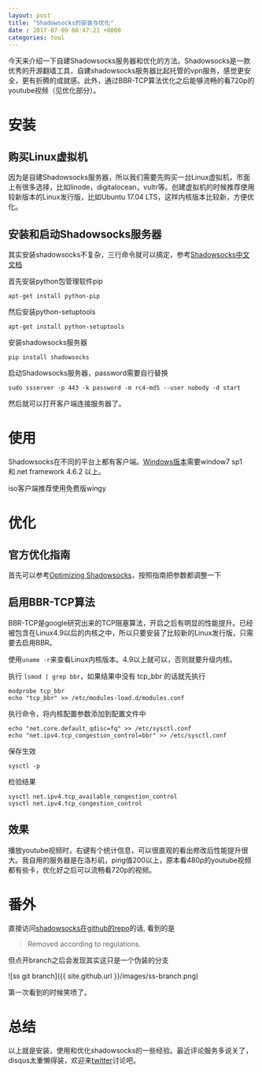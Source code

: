 ```yaml
---
layout: post
title: "Shadowsocks的安装与优化"
date : 2017-07-09 08:47:21 +8000
categories: tool
---
```


今天来介绍一下自建Shadowsocks服务器和优化的方法。Shadowsocks是一款优秀的开源翻墙工具，自建shadowsocks服务器比起托管的vpn服务，感觉更安全，更有折腾的成就感。此外，通过BBR-TCP算法优化之后能够流畅的看720p的youtube视频（见优化部分）。

# 安装

## 购买Linux虚拟机

因为是自建Shadowsocks服务器，所以我们需要先购买一台Linux虚拟机，市面上有很多选择，比如linode，digitalocean，vultr等。创建虚拟机的时候推荐使用较新版本的Linux发行版，比如Ubuntu 17.04 LTS，这样内核版本比较新，方便优化。

## 安装和启动Shadowsocks服务器

其实安装shadowsocks不复杂，三行命令就可以搞定，参考[Shadowsocks中文文档](https://github.com/shadowsocks/shadowsocks/wiki/Shadowsocks-%E4%BD%BF%E7%94%A8%E8%AF%B4%E6%98%8E)

首先安装python包管理软件pip

	apt-get install python-pip

然后安装python-setuptools

	apt-get install python-setuptools

安装shadowsocks服务器

	pip install shadowsocks

启动Shadowsocks服务器，password需要自行替换

	sudo ssserver -p 443 -k password -m rc4-md5 --user nobody -d start

然后就可以打开客户端连接服务器了。

# 使用

Shadowsocks在不同的平台上都有客户端。[Windows版本](https://github.com/shadowsocks/shadowsocks-windows)需要window7 sp1和.net framework 4.6.2 以上。

iso客户端推荐使用免费版wingy

# 优化

## 官方优化指南

首先可以参考[Optimizing Shadowsocks](https://github.com/shadowsocks/shadowsocks/wiki/Optimizing-Shadowsocks)，按照指南把参数都调整一下

## 启用BBR-TCP算法

BBR-TCP是google研究出来的TCP阻塞算法，开启之后有明显的性能提升。已经被包含在Linux4.9以后的内核之中，所以只要安装了比较新的Linux发行版，只需要去启用BBR。

使用`uname -r`来查看Linux内核版本。4.9以上就可以，否则就要升级内核。

执行 `lsmod | grep bbr`，如果结果中没有 tcp_bbr 的话就先执行

	modprobe tcp_bbr
	echo "tcp_bbr" >> /etc/modules-load.d/modules.conf

执行命令，将内核配置参数添加到配置文件中

	echo "net.core.default_qdisc=fq" >> /etc/sysctl.conf
	echo "net.ipv4.tcp_congestion_control=bbr" >> /etc/sysctl.conf

保存生效

	sysctl -p

检验结果

	sysctl net.ipv4.tcp_available_congestion_control
	sysctl net.ipv4.tcp_congestion_control

## 效果

播放youtube视频时，右键有个统计信息，可以很直观的看出修改后性能提升很大。我自用的服务器是在洛杉矶，ping值200以上，原本看480p的youtube视频都有些卡，优化好之后可以流畅看720p的视频。

# 番外

直接访问[shadowsocks在github的repo](https://github.com/shadowsocks/shadowsocks)的话, 看到的是

> Removed according to regulations.

但点开branch之后会发现其实这只是一个伪装的分支

![ss git branch]({{ site.github.url }}/images/ss-branch.png)

第一次看到的时候笑喷了。

# 总结

以上就是安装，使用和优化shadowsocks的一些经验。最近评论服务多说关了，disqus太重懒得装，欢迎来[twitter](https://twitter.com/pp2moonbird/status/883884549922365440)讨论吧。
